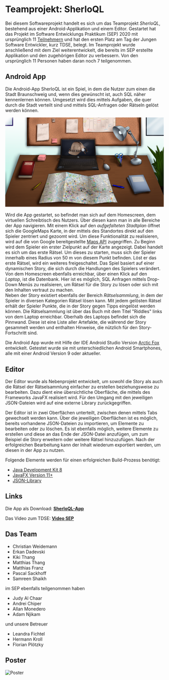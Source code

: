 # Teamprojekt: SherloQL

Bei diesem Softwareprojekt handelt es sich um das Teamprojekt *SherloQL*, bestehend aus einer Android-Applikation und einem Editor. Gestartet hat das Projekt im Software Entwicklungs Praktikum (SEP) 2020 mit ursprünglich 11 [Teilnehmern](README.md#das-team) und hat den ersten Platz am Tag der Jungen Software Entwickler, kurz TDSE, belegt. Im Teamprojekt wurde anschließend mit dem Ziel weiterentwickelt, die bereits im SEP erstellte Applikation und den zugehörigen Editor zu verbessern. Von den ursprünglich 11 Personen haben daran noch 7 teilgenommen.

## Android App

Die Android-App SherloQL ist ein Spiel, in dem die Nutzer zum einen die Stadt Braunschweig und, wenn dies gewünscht ist, auch SQL näher kennenlernen können. Umgesetzt wird dies mittels Aufgaben, die quer durch die Stadt verteilt sind und mittels SQL-Anfragen oder Rätseln gelöst werden können.

![Homescreen](SherloQL/app/src/main/res/drawable/homebase_v1.png)

Wird die App gestartet, so befindet man sich auf dem Homescreen, dem virtuellen Schreibtisch des Nutzers. Über diesen kann man in alle Bereiche der App navigieren. 
Mit einem Klick auf den *aufgefalteten Stadtplan* öffnet sich die GoogleMaps Karte, in der mittels des Standortes direkt auf den Spieler zentriert und gezoomt wird. Um diese Funktionalität zu realisieren, wird auf die von Google bereitgestellte [Maps API](https://developers.google.com/maps/documentation/android-sdk/start) zugegriffen. Zu Beginn wird dem Spieler ein erster Zielpunkt auf der Karte angezeigt. Dabei handelt es sich um das erste Rätsel. Um dieses zu starten, muss sich der Spieler innerhalb eines Radius von 50 m von diesem Punkt befinden. Löst er das erste Rätsel, wird ein weiteres freigeschaltet. Das Spiel basiert auf einer dynamischen Story, die sich durch die Handlungen des Spielers verändert.<br />
Von dem Homescreen ebenfalls erreichbar, über einen Klick auf den *Laptop*, ist die Datenbank. Hier ist es möglich, SQL Anfragen mittels Drop-Down Menüs zu realisieren, um Rätsel für die Story zu lösen oder sich mit den Inhalten vertraut zu machen.<br />
Neben der Story existiert ebenfalls der Bereich *Rätselsammlung*, in dem der Spieler in diversen Kategorien Rätsel lösen kann. Mit jedem gelösten Rätsel erhält der Spieler Punkte, die in der Story gegen Tipps eingelöst werden können. Die Rätselsammlung ist über das Buch mit dem Titel "Riddles" links von dem Laptop erreichbar.
Oberhalb des Laptops befindet sich die Pinnwand. Diese ist eine Liste aller Artefakte, die während der Story gesammelt werden und enthalten Hinweise, die nützlich für den Story-Fortschritt sind.

Die Android App wurde mit Hilfe der IDE Android Studio Version [Arctic Fox](https://developer.android.com/studio/releases/#arctic-fox) entwickelt. Getestet wurde sie mit unterschiedlichen Android Smartphones, alle mit einer Android Version 9 oder aktueller. 

## Editor

Der Editor wurde als Nebenprojekt entwickelt, um sowohl die Story als auch die Rätsel der Rätselsammlung einfacher zu erstellen beziehungsweise zu bearbeiten. Dazu dient eine übersichtliche Oberfläche, die mittels des Frameworks JavaFX realisiert wird. Für den Umgang mit den jeweiligen JSON-Dateien wird auf eine externe Library zurückgegriffen.<br />

Der Editor ist in zwei Oberflächen unterteilt, zwischen denen mittels Tabs gewechselt werden kann. Über die jeweiligen Oberflächen ist es möglich, bereits vorhandene JSON-Dateien zu importieren, um Elemente zu bearbeiten oder zu löschen. Es ist ebenfalls möglich, weitere Elemente zu erstellen und diese an das Ende der JSON-Datei anzufügen, um zum Beispiel die Story erweitern oder weitere Rätsel hinzuzufügen. Nach der erfolgreichen Bearbeitung kann der Inhalt wiederum exportiert werden, um diesen in der App zu nutzen.

Folgende Elemente werden für einen erfolgreichen Build-Prozess benötigt:

- [Java Development Kit 8](https://www.oracle.com/java/technologies/javase/javase-jdk8-downloads.html)
- [JavaFX Version 11+](https://gluonhq.com/products/javafx/)
- [JSON-Library](https://github.com/stleary/JSON-java)

## Links

Die App als Download: **[SherloQL-App](https://www.example.com)**

Das Video zum TDSE: **[Video SEP](https://youtu.be/9c2o2cw2Zjs)**

## Das Team

- Christian Weidemann
- Erkan Dadevski
- Kiki Thang
- Matthias Thang
- Matthias Franz
- Pascal Sackhoff
- Samreen Shaikh

im SEP ebenfalls teilgenommen haben
- Judy Al Chaar
- Andrei Chiper 
- Allan Monedero
- Adam Njikam

und unsere Betreuer
- Leandra Fichtel
- Hermann Kroll
- Florian Plötzky

## Poster
![Poster](Plakat/Teamprojekt_Poster.jpg)
